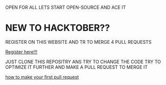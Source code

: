 <h>OPEN FOR ALL LETS START OPEN-SOURCE AND ACE IT</h>

<h1>NEW TO HACKTOBER??</h1>
<p>REGISTER ON THIS WEBSITE AND TR TO MERGE 4 PULL REQUESTS</p>

[Register here!!!](https://hacktoberfest.com/profile/)

<p>JUST CLONE THIS REPOSITRY ANS TRY TO CHANGE THE CODE TRY TO OPTIMIZE IT FURTHER AND MAKE A PULL REQUEST TO MERGE IT </p>



[how to make your first pull request](https://youtu.be/dcCR86PtS-8)
